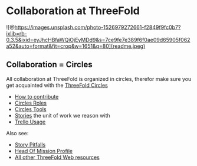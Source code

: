 # Collaboration at ThreeFold

![@https://images.unsplash.com/photo-1526979272661-f2849f9fc0b7?ixlib=rb-0.3.5&ixid=eyJhcHBfaWQiOjEyMDd9&s=7ce9fe7e389f6f0ae09d65905f062a52&auto=format&fit=crop&w=1651&q=80](readme.jpeg)


## Collaboration = Circles

All collaboration at ThreeFold is organized in circles, therefor make sure you get acquainted with the [ThreeFold Circles](/circles/README.md)

- [How to contribute](/collaboration/contributing_in_agile_org.md)
- [Circles Roles](/collaboration/circles_roles.md)
- [Circles Tools](/collaboration/circles_tools.md)
- [Stories](/collaboration/stories.md) the unit of work we reason with
- [Trello Usage](/collaboration/trello_usage.md)

Also see:
- [Story Pitfalls](/collaboration/story_pitfalls.md)
- [Head Of Mission Profile](/collaboration/head_of_mission_profile.md)
- [All other ThreeFold Web resources](/web_resources.md)